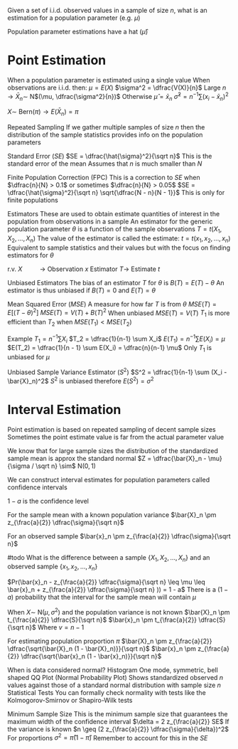 Given a set of i.i.d. observed values in a sample of size $n$, what is an estimation for a population parameter (e.g. $\mu$)

Population parameter estimations have a hat $(\hat \mu)$
# Point Estimation

When a population parameter is estimated using a single value
When observations are i.i.d. then:
	 $\mu = E(X)$
	 $\sigma^2 = \dfrac{V(X)}{n}$
	 Large $n \to \bar{X}_n \sim$ N$(\mu, \dfrac{\sigma^2}{n})$
Otherwise
	$\hat \mu = \bar{x}_n$
	$\hat{\sigma}^2 = n^{-1} \sum (x_i - \bar{x}_n)^2$

$X \sim$ Bern$(\pi) \to E(\bar{X}_n) = \pi$

Repeated Sampling
	If we gather multiple samples of size $n$ then the distribution of the sample statistics provides info on the population parameters

Standard Error $(SE)$
	$SE = \dfrac{\hat{\sigma}^2}{\sqrt n}$
	This is the standard error of the mean
	Assumes that $n$ is much smaller than $N$

Finite Population Correction (FPC)
	This is a correction to $SE$ when $\dfrac{n}{N} > 0.1$ or sometimes $\dfrac{n}{N} > 0.05$
	$SE = \dfrac{\hat{\sigma}^2}{\sqrt n} \sqrt{\dfrac{N - n}{N - 1}}$
	This is only for finite populations

Estimators
	These are used to obtain estimate quantities of interest in the population from observations in a sample 
	An estimator for the generic population parameter $\theta$ is a function of the sample observations $T = t(X_1, X_2, \dots, X_n)$
	The value of the estimator is called the estimate: $t = t(x_1, x_2, \dots, x_n)$
	Equivalent to sample statistics and their values but with the focus on finding estimators for $\theta$

r.v. $X \ \ \ \ \ \ \ \ \ \ \longrightarrow$ Observation $x$
Estimator $T \longrightarrow$ Estimate $t$

Unbiased Estimators
	The bias of an estimator $T$ for $\theta$ is
		$B(T) = E(T) - \theta$
	An estimator is thus unbiased if $B(T) = 0$ and $E(T) = \theta$

Mean Squared Error $(MSE)$
	A measure for how far $T$ is from $\theta$ 
	$MSE(T) = E[(T - \theta)^2]$
	$MSE(T) = V(T) + B(T)^2$
	When unbiased $MSE(T) = V(T)$
	$T_1$ is more efficient than $T_2$ when
		$MSE(T_1) < MSE(T_2)$	

Example
	$T_1 = n^{-1} \sum X_i$
	$T_2 = \dfrac{1}{n-1} \sum X_i$
	$E(T_1) = n^{-1} \sum E(X_i) = \mu$
	$E(T_2) = \dfrac{1}{n - 1} \sum E(X_i) = \dfrac{n}{n-1} \mu$
	Only $T_1$ is unbiased for $\mu$

Unbiased Sample Variance Estimator $(S^2)$
	$S^2 = \dfrac{1}{n-1} \sum (X_i - \bar{X}_n)^2$
	$S^2$ is unbiased therefore
		$E(S^2) = \sigma^2$	

# Interval Estimation

Point estimation is based on repeated sampling of decent sample sizes
Sometimes the point estimate value is far from the actual parameter value

We know that for large sample sizes the distribution of the standardized sample mean is approx the standard normal
	$Z = \dfrac{\bar{X}_n - \mu}{\sigma / \sqrt n} \sim$ N$(0, 1)$

We can construct interval estimates for population parameters called confidence intervals

$1 - a$ is the confidence level

For the sample mean with a known population variance
	$\bar{X}_n \pm z_{\frac{a}{2}} \dfrac{\sigma}{\sqrt n}$

For an observed sample
	$\bar{x}_n \pm z_{\frac{a}{2}} \dfrac{\sigma}{\sqrt n}$

#todo 
	What is the difference between a sample $\{X_1, X_2, \dots, X_n\}$ and an observed sample $\{x_1, x_2, \dots, x_n\}$

$Pr(\bar{x}_n - z_{\frac{a}{2}} \dfrac{\sigma}{\sqrt n} \leq \mu \leq \bar{x}_n + z_{\frac{a}{2}} \dfrac{\sigma}{\sqrt n} )) = 1 - a$
There is a $(1-a)$ probability that the interval for the sample mean will contain $\mu$

When $X \sim$ N$(\mu, \sigma^2)$ and the population variance is not known
	$\bar{X}_n \pm t_{\frac{a}{2}} \dfrac{S}{\sqrt n}$
	$\bar{x}_n \pm t_{\frac{a}{2}} \dfrac{S}{\sqrt n}$
	Where $v = n -1$

For estimating population proportion $\pi$
	$\bar{X}_n \pm z_{\frac{a}{2}} \dfrac{\sqrt{\bar{X}_n (1 - \bar{X}_n)}}{\sqrt n}$
	$\bar{x}_n \pm z_{\frac{a}{2}} \dfrac{\sqrt{\bar{x}_n (1 - \bar{x}_n)}}{\sqrt n}$

When is data considered normal?
	Histogram
		One mode, symmetric, bell shaped
	QQ Plot (Normal Probability Plot)
		Shows standardized observed $n$ values against those of a standard normal distribution with sample size $n$
	Statistical Tests
		You can formally check normality with tests like the Kolmogorov-Smirnov or Shapiro-Wilk tests

Minimum Sample Size
	This is the minimum sample size that guarantees the maximum width of the confidence interval
	$\delta = 2 z_{\frac{a}{2}} SE$
	If the variance is known
		$n \geq (2 z_{\frac{a}{2}} \dfrac{\sigma}{\delta})^2$
	For proportions
		$\sigma^2 = \hat \pi (1 - \hat \pi)$
		Remember to account for this in the $SE$


